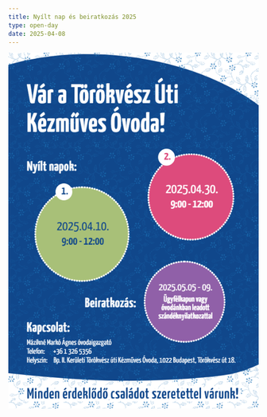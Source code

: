 ```yaml
---
title: Nyílt nap és beiratkozás 2025
type: open-day
date: 2025-04-08
---
```

![](/static/img/kezmuvesovi-nyilt-nap-2025-04.png)